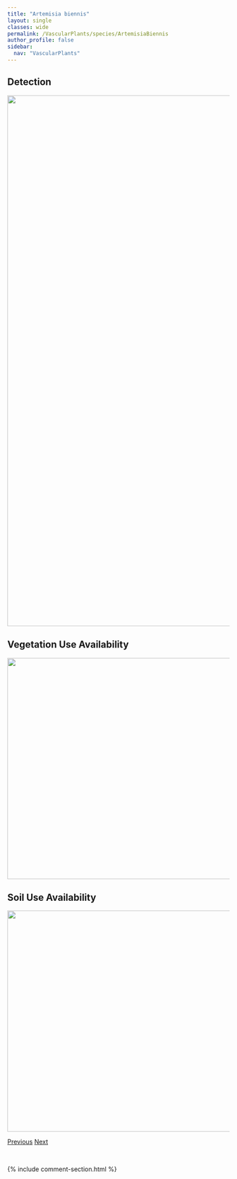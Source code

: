 ```yaml
---
title: "Artemisia biennis"
layout: single
classes: wide
permalink: /VascularPlants/species/ArtemisiaBiennis
author_profile: false
sidebar:
  nav: "VascularPlants"
---
```


<h2>Detection</h2>

<a href="https://drive.google.com/uc?export=view&id=1s3ken3b5CxjfCHoAttI7zzTDMW2RJzz1">
<img src="https://drive.google.com/uc?export=view&id=1s3ken3b5CxjfCHoAttI7zzTDMW2RJzz1" height = "1200" width = "800">
</a>


<h2>Vegetation Use Availability</h2>

<a href="https://drive.google.com/uc?export=view&id=163J1Atkz2Yn4AqFCS9wy5pT0X4DKsRe3">
<img src="https://drive.google.com/uc?export=view&id=163J1Atkz2Yn4AqFCS9wy5pT0X4DKsRe3" height = "500" width = "1000">
</a>


<h2>Soil Use Availability</h2>

<a href="https://drive.google.com/uc?export=view&id=1eXHfOIQ2pS3vHUkozyn4dklOKuCm9WcV">
<img src="https://drive.google.com/uc?export=view&id=1eXHfOIQ2pS3vHUkozyn4dklOKuCm9WcV" height = "500" width = "1000">
</a>


<a href="/DevelopmentWebsite/VascularPlants/species/ArtemisiaAbsinthium" class="pagination--pager" title="Artemisia absinthium">Previous</a> <a href="/DevelopmentWebsite/VascularPlants/species/ArtemisiaCampestris" class="pagination--pager" title="Artemisia campestris">Next</a>

<p>&nbsp;</p>

{% include comment-section.html %}
